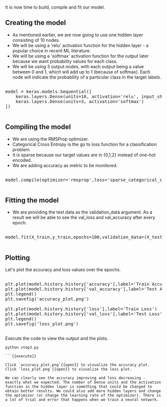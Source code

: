 It is now time to build, compile and fit our model.

## Creating the model
* As mentioned earlier, we are now going to use one hidden layer consisting of 10 nodes.
* We will be using a 'relu' activation function for the hidden layer - a popular choice in 
recent ML literature.
* We will be using a 'softmax' activation function for the output later because we want
probability values for each class.
* We will be using 3 output nodes, with each output being a value between 0 and 1, 
which will add up to 1 (because of softmax). Each node will indicate the probability of 
a particular class in the target labels.

<pre class="file" data-filename="step3.py" data-target="append">

model = keras.models.Sequential([
    keras.layers.Dense(units=10, activation='relu', input_shape=(4,)),
    keras.layers.Dense(units=3, activation='softmax')
])

</pre>

## Compiling the model
* We are using the RMSProp optimizer.
* Categorical Cross Entropy is the go to loss function for a classification problem.
* It is sparse because our target values are in {0,1,2} instead of one-hot encoded.
* We are adding accuracy as metric to be monitored.

<pre class="file" data-filename="step3.py" data-target="append">

model.compile(optimizer='rmsprop',loss='sparse_categorical_crossentropy',metrics=['accuracy'])

</pre>

## Fitting the model
* We are providing the test data as the validation_data argument. As a result we will be able to see the val_loss and val_accuracy after every epoch.

<pre class="file" data-filename="step3.py" data-target="append">

model.fit(X_train,y_train,epochs=100,validation_data=(X_test,y_test))

</pre>

## Plotting

Let's plot the accuracy and loss values over the epochs.

<pre class="file" data-filename="step3.py" data-target="append">

plt.plot(model.history.history['accuracy'],label='Train Accuracy')
plt.plot(model.history.history['val_accuracy'],label='Test Accuracy')
plt.legend()
plt.savefig('accuracy_plot.png')

plt.plot(model.history.history['loss'],label='Train Loss')
plt.plot(model.history.history['val_loss'],label='Test Loss')
plt.legend()
plt.savefig('loss_plot.png')

</pre>

Execute the code to view the output and the plots.

```
python step3.py

```{{execute}}

Click `accuracy_plot.png`{{open}} to visualize the accuracy plot.
Click `loss_plot.png`{{open}} to visualize the loss plot.

We can clearly see the accuracy improving and loss decreasing - exactly what we expected. The number of Dense units and the activation function in the hidden layer is something that could be changed to obtain better results. We could also add more hidden layers and change the optimizer (or change the learning rate of the optimizer). There is a lot of trial and error that happens when we train a neural network.